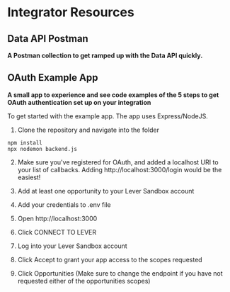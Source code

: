 # Integrator Resources

## Data API Postman

**A Postman collection to get ramped up with the Data API quickly.**

## OAuth Example App

**A small app to experience and see code examples of the 5 steps to get OAuth authentication set up on your integration**

To get started with the example app. The app uses Express/NodeJS.

1. Clone the repository and navigate into the folder

```
npm install
npx nodemon backend.js
```

2. Make sure you've registered for OAuth, and added a localhost URI to your list of callbacks. Adding http://localhost:3000/login would be the easiest!

3. Add at least one opportunity to your Lever Sandbox account

4. Add your credentials to .env file

5. Open http://localhost:3000

6. Click CONNECT TO LEVER

7. Log into your Lever Sandbox account

8. Click Accept to grant your app access to the scopes requested

9. Click Opportunities (Make sure to change the endpoint if you have not requested either of the opportunities scopes)
